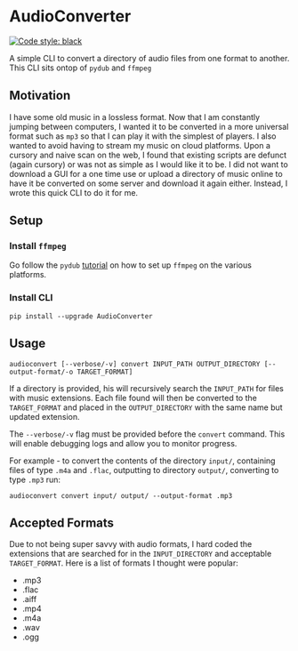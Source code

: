 # AudioConverter

[![Code style: black](https://img.shields.io/badge/code%20style-black-000000.svg)](https://github.com/psf/black)

A simple CLI to convert a directory of audio files from one format
to another. This CLI sits ontop of `pydub` and `ffmpeg`

## Motivation

I have some old music in a lossless format. Now that I am constantly
jumping between computers, I wanted it to be converted in
a more universal format such as `mp3` so that I can play it with
the simplest of players. I also wanted to avoid having
to stream my music on cloud platforms. Upon a cursory and naive scan
on the web, I found that existing scripts are defunct (again cursory)
or was not as simple as I would like it to be. I did not want to download
a GUI for a one time use or upload a directory of music online to have it
be converted on some server and download it again either. Instead, I wrote
this quick CLI to do it for me.

## Setup

### Install `ffmpeg`

Go follow the `pydub`
[tutorial](https://github.com/jiaaro/pydub#getting-ffmpeg-set-up)
on how to set up `ffmpeg` on the various platforms.

### Install CLI

```shell
pip install --upgrade AudioConverter
```

## Usage

```shell
audioconvert [--verbose/-v] convert INPUT_PATH OUTPUT_DIRECTORY [--output-format/-o TARGET_FORMAT]
```

If a directory is provided, his will recursively search the `INPUT_PATH` for files with music
extensions. Each file found will then be converted to the `TARGET_FORMAT` and
placed in the `OUTPUT_DIRECTORY` with the same name but updated extension.

The `--verbose/-v` flag must be provided before the `convert` command. This
will enable debugging logs and allow you to monitor progress.

For example - to convert the contents of the directory `input/`, containing
files of type `.m4a` and `.flac`, outputting to directory `output/`, converting
to type `.mp3` run:

```shell
audioconvert convert input/ output/ --output-format .mp3
```

## Accepted Formats

Due to not being super savvy with audio formats, I hard coded the extensions
that are searched for in the `INPUT_DIRECTORY` and acceptable `TARGET_FORMAT`.
Here is a list of formats I thought were popular:

- .mp3
- .flac
- .aiff
- .mp4
- .m4a
- .wav
- .ogg
